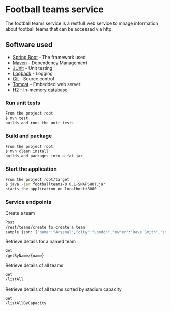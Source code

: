 # Football teams service

The football teams service is a restfull web service to mnage information about football teams that can be accessed via http.

## Software used

- [Spring Boot](https://projects.spring.io/spring-boot/) - The framework used
- [Maven](https://maven.apache.org/) - Dependency Management
- [JUnit](https://junit.org/junit4/) - Unit testing
- [Logback](https://logback.qos.ch/) - Logging
- [Git](https://git-scm.com/) - Source control
- [Tomcat](http://tomcat.apache.org/) - Embedded web server
- [H2](http://www.h2database.com/html/main.html) - In-memory database


### Run unit tests
```sh
From the project root
$ mvn test
builds and runs the unit tests
```

### Build and package
```sh
From the project root
$ mvn clean install
builds and packages into a fat jar
```

### Start the application
```sh
From the project root/target
$ java -jar footballteams-0.0.1-SNAPSHOT.jar
starts the application on localhost:8080
```

### Service endpoints
Create a team
```sh
Post 
/rest/teams/create to create a team
sample json: {"name":"Arsenal","city":"London","owner":"Dave Smith","stadiumCapacity": 55000, "competition":"FA Cup","numberOfPlayers": 35}
```
Retrieve details for a named team
```sh
Get
/getByName/{name}
```
Retrieve details of all teams
```sh
Get
/listAll
```
Retrieve details of all teams sorted by stadium capacity
```sh
Get
/listAllByCapacity
```

